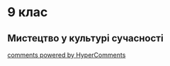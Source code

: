 <div id="hypercomments_widget" class="js-hypercomments-widget invisible"></div>

# 9 клас

## Мистецтво у культурі сучасності

<div class="js-hypercomments-container">
<a href="http://hypercomments.com" class="hc-link" title="comments widget">comments powered by HyperComments</a>
</div>